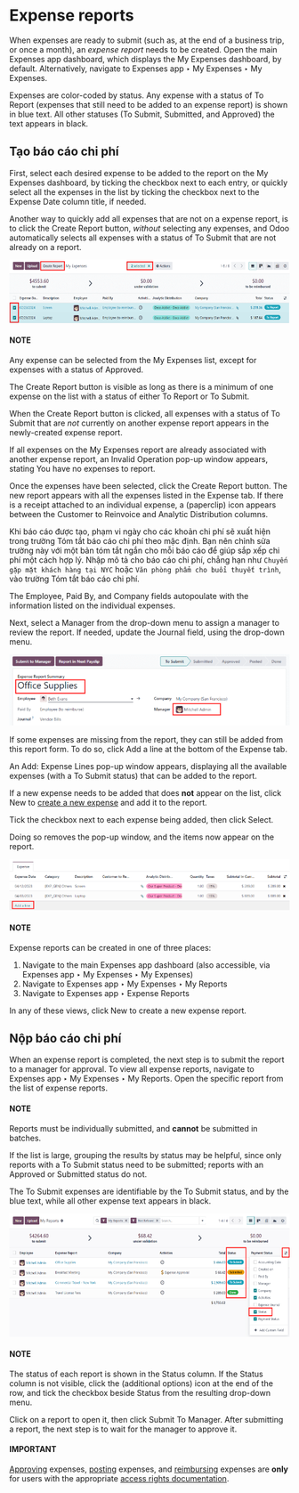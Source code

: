 # Expense reports

When expenses are ready to submit (such as, at the end of a business trip, or once a month), an
*expense report* needs to be created. Open the main Expenses app dashboard, which
displays the My Expenses dashboard, by default. Alternatively, navigate to
Expenses app ‣ My Expenses ‣ My Expenses.

Expenses are color-coded by status. Any expense with a status of To Report (expenses
that still need to be added to an expense report) is shown in blue text. All other statuses
(To Submit, Submitted, and Approved) the text appears in black.

<a id="expenses-create-report"></a>

## Tạo báo cáo chi phí

First, select each desired expense to be added to the report on the My Expenses
dashboard, by ticking the checkbox next to each entry, or quickly select all the expenses in the
list by ticking the checkbox next to the Expense Date column title, if needed.

Another way to quickly add all expenses that are not on a expense report, is to click the
Create Report button, *without* selecting any expenses, and Odoo automatically selects
all expenses with a status of To Submit that are not already on a report.

![Select the expenses to submit, then create the report.](../../../.gitbook/assets/create-report.png)

#### NOTE
Any expense can be selected from the My Expenses list, except for expenses with a
status of Approved.

The Create Report button is visible as long as there is a minimum of one expense on
the list with a status of either To Report or To Submit.

When the Create Report button is clicked, all expenses with a status of To
Submit that are *not* currently on another expense report appears in the newly-created expense
report.

If all expenses on the My Expenses report are already associated with another expense
report, an Invalid Operation pop-up window appears, stating You have no
expenses to report.

Once the expenses have been selected, click the Create Report button. The new report
appears with all the expenses listed in the Expense tab. If there is a receipt attached
to an individual expense, a <i class="fa fa-paperclip"></i> (paperclip) icon appears between the
Customer to Reinvoice and Analytic Distribution columns.

Khi báo cáo được tạo, phạm vi ngày cho các khoản chi phí sẽ xuất hiện trong trường Tóm tắt báo cáo chi phí theo mặc định. Bạn nên chỉnh sửa trường này với một bản tóm tắt ngắn cho mỗi báo cáo để giúp sắp xếp chi phí một cách hợp lý. Nhập mô tả cho báo cáo chi phí, chẳng hạn như `Chuyến gặp mặt khách hàng tại NYC` hoặc `Văn phòng phẩm cho buổi thuyết trình`, vào trường Tóm tắt báo cáo chi phí.

The Employee, Paid By, and Company fields autopoulate with the
information listed on the individual expenses.

Next, select a Manager from the drop-down menu to assign a manager to review the report.
If needed, update the Journal field, using the drop-down menu.

![Enter a short description and select a manager for the report.](../../../.gitbook/assets/expense-report-summary.png)

If some expenses are missing from the report, they can still be added from this report form. To do
so, click Add a line at the bottom of the Expense tab.

An Add: Expense Lines pop-up window appears, displaying all the available expenses (with
a To Submit status) that can be added to the report.

If a new expense needs to be added that does **not** appear on the list, click New to
[create a new expense](applications/finance/expenses/log_expenses.md) and add it to the report.

Tick the checkbox next to each expense being added, then click Select.

Doing so removes the pop-up window, and the items now appear on the report.

![Add more expenses to the report before submitting.](../../../.gitbook/assets/add-an-expense-line.png)

#### NOTE
Expense reports can be created in one of three places:

1. Navigate to the main Expenses app dashboard (also accessible, via
   Expenses app ‣ My Expenses ‣ My Expenses)
2. Navigate to Expenses app ‣ My Expenses ‣ My Reports
3. Navigate to Expenses app ‣ Expense Reports

In any of these views, click New to create a new expense report.

<a id="expenses-submit"></a>

## Nộp báo cáo chi phí

When an expense report is completed, the next step is to submit the report to a manager for
approval. To view all expense reports, navigate to Expenses app ‣ My Expenses ‣
My Reports. Open the specific report from the list of expense reports.

#### NOTE
Reports must be individually submitted, and **cannot** be submitted in batches.

If the list is large, grouping the results by status may be helpful, since only reports with a
To Submit status need to be submitted; reports with an Approved or
Submitted status do not.

The To Submit expenses are identifiable by the To Submit status, and by the
blue text, while all other expense text appears in black.

![Submit the report to the manager.](../../../.gitbook/assets/expense-status.png)

#### NOTE
The status of each report is shown in the Status column. If the Status
column is not visible, click the <i class="oi oi-settings-adjust"></i> (additional options) icon
at the end of the row, and tick the checkbox beside Status from the resulting
drop-down menu.

Click on a report to open it, then click Submit To Manager. After submitting a report,
the next step is to wait for the manager to approve it.

#### IMPORTANT
[Approving](applications/finance/expenses/approve_expenses.md) expenses, [posting](applications/finance/expenses/post_expenses.md) expenses, and [reimbursing](applications/finance/expenses/reimburse.md) expenses
are **only** for users with the appropriate [access rights documentation](applications/general/users.md).
